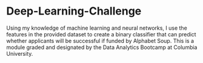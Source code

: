 # Deep-Learning-Challenge
Using my knowledge of machine learning and neural networks, I use the features in the provided dataset to create a binary classifier that can predict 
whether applicants will be successful if funded by Alphabet Soup. This is a module graded and designated by the Data Analytics Bootcamp at Columbia University. 
